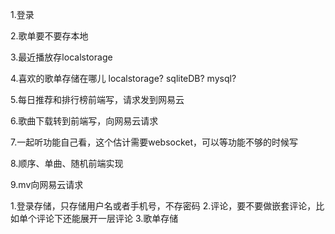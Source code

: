 1.登录

2.歌单要不要存本地

3.最近播放存localstorage

4.喜欢的歌单存储在哪儿 localstorage? sqliteDB? mysql?

5.每日推荐和排行榜前端写，请求发到网易云

6.歌曲下载转到前端写，向网易云请求

7.一起听功能自己看，这个估计需要websocket，可以等功能不够的时候写

8.顺序、单曲、随机前端实现

9.mv向网易云请求





1.登录存储，只存储用户名或者手机号，不存密码
2.评论，要不要做嵌套评论，比如单个评论下还能展开一层评论
3.歌单存储


